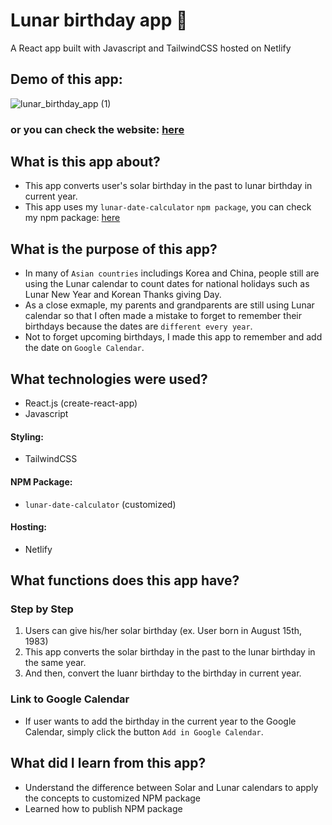 # Lunar birthday app 🌝

A React app built with Javascript and TailwindCSS hosted on Netlify

## Demo of this app:
![lunar_birthday_app (1)](https://user-images.githubusercontent.com/65494027/188930943-c7410cf5-75b0-4ba3-8aca-b320eb3c9633.gif)

### or you can check the website: <a href='https://lunarbirthday.netlify.app/'>here</a>

## What is this app about?

- This app converts user's solar birthday in the past to lunar birthday in current year.
- This app uses my `lunar-date-calculator` `npm package`, you can check my npm package: <a href='https://www.npmjs.com/package/lunar-date-calculator'>here</a>

## What is the purpose of this app?

- In many of `Asian countries` includings Korea and China, people still are using the Lunar calendar to count dates for national holidays such as Lunar New Year and Korean Thanks giving Day.
- As a close exmaple, my parents and grandparents are still using Lunar calendar so that I often made a mistake to forget to remember their birthdays because the dates are `different every year`. 
- Not to forget upcoming birthdays, I made this app to remember and add the date on `Google Calendar`. 

## What technologies were used?

- React.js (create-react-app)
- Javascript

#### Styling:
- TailwindCSS

#### NPM Package:
- `lunar-date-calculator` (customized)

#### Hosting:
- Netlify

## What functions does this app have?

### Step by Step
1. Users can give his/her solar birthday (ex. User born in August 15th, 1983)
2. This app converts the solar birthday in the past to the lunar birthday in the same year.
3. And then, convert the luanr birthday to the birthday in current year.

### Link to Google Calendar
- If user wants to add the birthday in the current year to the Google Calendar, simply click the button `Add in Google Calendar`.

## What did I learn from this app?
- Understand the difference between Solar and Lunar calendars to apply the concepts to customized NPM package
- Learned how to publish NPM package
